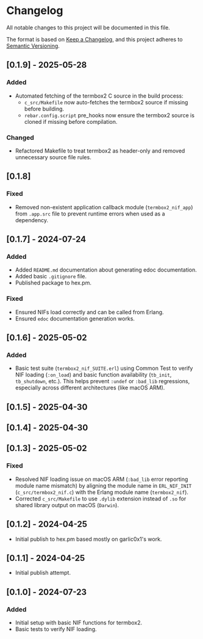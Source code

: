 # Changelog

All notable changes to this project will be documented in this file.

The format is based on [Keep a Changelog](https://keepachangelog.com/en/1.0.0/),
and this project adheres to [Semantic Versioning](https://semver.org/spec/v2.0.0.html).

## [0.1.9] - 2025-05-28

### Added

- Automated fetching of the termbox2 C source in the build process:
  - `c_src/Makefile` now auto-fetches the termbox2 source if missing before building.
  - `rebar.config.script` pre_hooks now ensure the termbox2 source is cloned if missing before compilation.

### Changed

- Refactored Makefile to treat termbox2 as header-only and removed unnecessary source file rules.

## [0.1.8]

### Fixed

- Removed non-existent application callback module (`termbox2_nif_app`) from `.app.src` file to prevent runtime errors when used as a dependency.

## [0.1.7] - 2024-07-24

### Added

- Added `README.md` documentation about generating edoc documentation.
- Added basic `.gitignore` file.
- Published package to hex.pm.

### Fixed

- Ensured NIFs load correctly and can be called from Erlang.
- Ensured `edoc` documentation generation works.

## [0.1.6] - 2025-05-02

### Added

- Basic test suite (`termbox2_nif_SUITE.erl`) using Common Test to verify NIF loading (`:on_load`) and basic function availability (`tb_init`, `tb_shutdown`, etc.). This helps prevent `:undef` or `:bad_lib` regressions, especially across different architectures (like macOS ARM).

## [0.1.5] - 2025-04-30

## [0.1.4] - 2025-04-30

## [0.1.3] - 2025-05-02

### Fixed

- Resolved NIF loading issue on macOS ARM (`:bad_lib` error reporting module name mismatch) by aligning the module name in `ERL_NIF_INIT` (`c_src/termbox2_nif.c`) with the Erlang module name (`termbox2_nif`).
- Corrected `c_src/Makefile` to use `.dylib` extension instead of `.so` for shared library output on macOS (`Darwin`).

## [0.1.2] - 2024-04-25

- Initial publish to hex.pm based mostly on garlic0x1's work.

## [0.1.1] - 2024-04-25

- Initial publish attempt.

## [0.1.0] - 2024-07-23

### Added

- Initial setup with basic NIF functions for termbox2.
- Basic tests to verify NIF loading.

